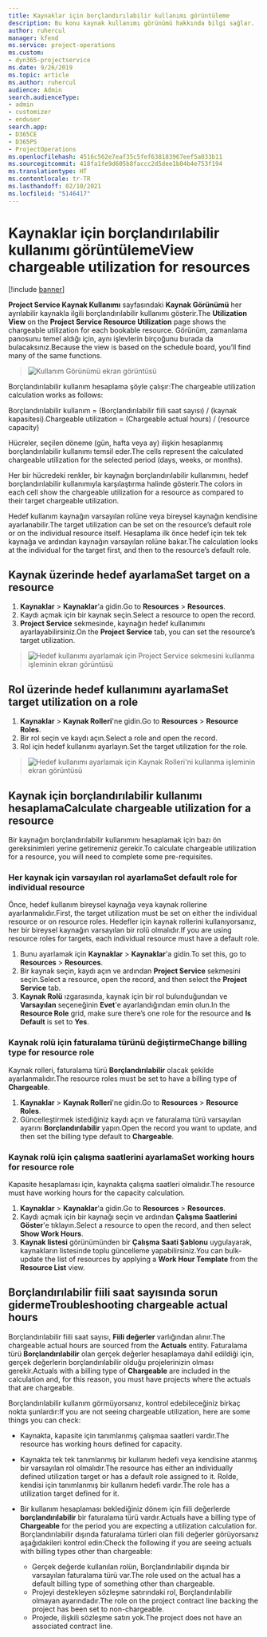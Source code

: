 ```yaml
---
title: Kaynaklar için borçlandırılabilir kullanımı görüntüleme
description: Bu konu kaynak kullanımı görünümü hakkında bilgi sağlar.
author: ruhercul
manager: kfend
ms.service: project-operations
ms.custom:
- dyn365-projectservice
ms.date: 9/26/2019
ms.topic: article
ms.author: ruhercul
audience: Admin
search.audienceType:
- admin
- customizer
- enduser
search.app:
- D365CE
- D365PS
- ProjectOperations
ms.openlocfilehash: 4516c562e7eaf35c5fef638183967eef5a033b11
ms.sourcegitcommit: 418fa1fe9d605b8faccc2d5dee1b04b4e753f194
ms.translationtype: HT
ms.contentlocale: tr-TR
ms.lasthandoff: 02/10/2021
ms.locfileid: "5146417"
---
```

# <a name="view-chargeable-utilization-for-resources"></a><span data-ttu-id="281f9-103">Kaynaklar için borçlandırılabilir kullanımı görüntüleme</span><span class="sxs-lookup"><span data-stu-id="281f9-103">View chargeable utilization for resources</span></span>

[!include [banner](../includes/psa-now-project-operations.md)]
 
<span data-ttu-id="281f9-104">**Project Service Kaynak Kullanımı** sayfasındaki **Kaynak Görünümü** her ayrılabilir kaynakla ilgili borçlandırılabilir kullanımı gösterir.</span><span class="sxs-lookup"><span data-stu-id="281f9-104">The **Utilization View** on the **Project Service Resource Utilization** page shows the chargeable utilization for each bookable resource.</span></span> <span data-ttu-id="281f9-105">Görünüm, zamanlama panosunu temel aldığı için, aynı işlevlerin birçoğunu burada da bulacaksınız.</span><span class="sxs-lookup"><span data-stu-id="281f9-105">Because the view is based on the schedule board, you’ll find many of the same functions.</span></span>

> ![Kullanım Görünümü ekran görüntüsü](media/FAQ-utilization-1.png)
 

<span data-ttu-id="281f9-107">Borçlandırılabilir kullanım hesaplama şöyle çalışır:</span><span class="sxs-lookup"><span data-stu-id="281f9-107">The chargeable utilization calculation works as follows:</span></span>

   <span data-ttu-id="281f9-108">Borçlandırılabilir kullanım = (Borçlandırılabilir fiili saat sayısı) / (kaynak kapasitesi).</span><span class="sxs-lookup"><span data-stu-id="281f9-108">Chargeable utilization = (Chargeable actual hours) / (resource capacity)</span></span>

<span data-ttu-id="281f9-109">Hücreler, seçilen döneme (gün, hafta veya ay) ilişkin hesaplanmış borçlandırılabilir kullanımı temsil eder.</span><span class="sxs-lookup"><span data-stu-id="281f9-109">The cells represent the calculated chargeable utilization for the selected period (days, weeks, or months).</span></span>

<span data-ttu-id="281f9-110">Her bir hücredeki renkler, bir kaynağın borçlandırılabilir kullanımını, hedef borçlandırılabilir kullanımıyla karşılaştırma halinde gösterir.</span><span class="sxs-lookup"><span data-stu-id="281f9-110">The colors in each cell show the chargeable utilization for a resource as compared to their target chargeable utilization.</span></span> 

<span data-ttu-id="281f9-111">Hedef kullanım kaynağın varsayılan rolüne veya bireysel kaynağın kendisine ayarlanabilir.</span><span class="sxs-lookup"><span data-stu-id="281f9-111">The target utilization can be set on the resource’s default role or on the individual resource itself.</span></span> <span data-ttu-id="281f9-112">Hesaplama ilk önce hedef için tek tek kaynağa ve ardından kaynağın varsayılan rolüne bakar.</span><span class="sxs-lookup"><span data-stu-id="281f9-112">The calculation looks at the individual for the target first, and then to the resource’s default role.</span></span>

## <a name="set-target-on-a-resource"></a><span data-ttu-id="281f9-113">Kaynak üzerinde hedef ayarlama</span><span class="sxs-lookup"><span data-stu-id="281f9-113">Set target on a resource</span></span>

1. <span data-ttu-id="281f9-114">**Kaynaklar** \> **Kaynaklar**'a gidin.</span><span class="sxs-lookup"><span data-stu-id="281f9-114">Go to **Resources** \> **Resources**.</span></span> 
2. <span data-ttu-id="281f9-115">Kaydı açmak için bir kaynak seçin.</span><span class="sxs-lookup"><span data-stu-id="281f9-115">Select a resource to open the record.</span></span> 
3. <span data-ttu-id="281f9-116">**Project Service** sekmesinde, kaynağın hedef kullanımını ayarlayabilirsiniz.</span><span class="sxs-lookup"><span data-stu-id="281f9-116">On the **Project Service** tab, you can set the resource’s target utilization.</span></span>

> ![Hedef kullanımı ayarlamak için Project Service sekmesini kullanma işleminin ekran görüntüsü](media/FAQ-utilization-2.png)
 
## <a name="set-target-utilization-on-a-role"></a><span data-ttu-id="281f9-118">Rol üzerinde hedef kullanımını ayarlama</span><span class="sxs-lookup"><span data-stu-id="281f9-118">Set target utilization on a role</span></span>

1. <span data-ttu-id="281f9-119">**Kaynaklar** \> **Kaynak Rolleri**'ne gidin.</span><span class="sxs-lookup"><span data-stu-id="281f9-119">Go to **Resources** \> **Resource Roles**.</span></span> 
2. <span data-ttu-id="281f9-120">Bir rol seçin ve kaydı açın.</span><span class="sxs-lookup"><span data-stu-id="281f9-120">Select a role and open the record.</span></span> 
3. <span data-ttu-id="281f9-121">Rol için hedef kullanımı ayarlayın.</span><span class="sxs-lookup"><span data-stu-id="281f9-121">Set the target utilization for the role.</span></span>

> ![Hedef kullanımı ayarlamak için Kaynak Rolleri'ni kullanma işleminin ekran görüntüsü](media/FAQ-utilization-3.png)
 
## <a name="calculate-chargeable-utilization-for-a-resource"></a><span data-ttu-id="281f9-123">Kaynak için borçlandırılabilir kullanımı hesaplama</span><span class="sxs-lookup"><span data-stu-id="281f9-123">Calculate chargeable utilization for a resource</span></span>

<span data-ttu-id="281f9-124">Bir kaynağın borçlandırılabilir kullanımını hesaplamak için bazı ön gereksinimleri yerine getiremeniz gerekir.</span><span class="sxs-lookup"><span data-stu-id="281f9-124">To calculate chargeable utilization for a resource, you will need to complete some pre-requisites.</span></span> 

### <a name="set-default-role-for-individual-resource"></a><span data-ttu-id="281f9-125">Her kaynak için varsayılan rol ayarlama</span><span class="sxs-lookup"><span data-stu-id="281f9-125">Set default role for individual resource</span></span>

<span data-ttu-id="281f9-126">Önce, hedef kullanım bireysel kaynağa veya kaynak rollerine ayarlanmalıdır.</span><span class="sxs-lookup"><span data-stu-id="281f9-126">First, the target utilization must be set on either the individual resource or on resource roles.</span></span> <span data-ttu-id="281f9-127">Hedefler için kaynak rollerini kullanıyorsanız, her bir bireysel kaynağın varsayılan bir rolü olmalıdır.</span><span class="sxs-lookup"><span data-stu-id="281f9-127">If you are using resource roles for targets, each individual resource must have a default role.</span></span> 

1. <span data-ttu-id="281f9-128">Bunu ayarlamak için **Kaynaklar** \> **Kaynaklar**'a gidin.</span><span class="sxs-lookup"><span data-stu-id="281f9-128">To set this, go to **Resources** \> **Resources**.</span></span> 
2. <span data-ttu-id="281f9-129">Bir kaynak seçin, kaydı açın ve ardından **Project Service** sekmesini seçin.</span><span class="sxs-lookup"><span data-stu-id="281f9-129">Select a resource, open the record, and then select the **Project Service** tab.</span></span> 
3. <span data-ttu-id="281f9-130">**Kaynak Rolü** ızgarasında, kaynak için bir rol bulunduğundan ve **Varsayılan** seçeneğinin **Evet**'e ayarlandığından emin olun.</span><span class="sxs-lookup"><span data-stu-id="281f9-130">In the **Resource Role** grid, make sure there’s one role for the resource and **Is Default** is set to **Yes**.</span></span>
 
### <a name="change-billing-type-for-resource-role"></a><span data-ttu-id="281f9-131">Kaynak rolü için faturalama türünü değiştirme</span><span class="sxs-lookup"><span data-stu-id="281f9-131">Change billing type for resource role</span></span>

<span data-ttu-id="281f9-132">Kaynak rolleri, faturalama türü **Borçlandırılabilir** olacak şekilde ayarlanmalıdır.</span><span class="sxs-lookup"><span data-stu-id="281f9-132">The resource roles must be set to have a billing type of **Chargeable**.</span></span> 

1. <span data-ttu-id="281f9-133">**Kaynaklar** \> **Kaynak Rolleri**'ne gidin.</span><span class="sxs-lookup"><span data-stu-id="281f9-133">Go to **Resources** \> **Resource Roles**.</span></span> 
2. <span data-ttu-id="281f9-134">Güncelleştirmek istediğiniz kaydı açın ve faturalama türü varsayılan ayarını **Borçlandırılabilir** yapın.</span><span class="sxs-lookup"><span data-stu-id="281f9-134">Open the record you want to update, and then set the billing type default to **Chargeable**.</span></span>

### <a name="set-working-hours-for-resource-role"></a><span data-ttu-id="281f9-135">Kaynak rolü için çalışma saatlerini ayarlama</span><span class="sxs-lookup"><span data-stu-id="281f9-135">Set working hours for resource role</span></span>
 
<span data-ttu-id="281f9-136">Kapasite hesaplaması için, kaynakta çalışma saatleri olmalıdır.</span><span class="sxs-lookup"><span data-stu-id="281f9-136">The resource must have working hours for the capacity calculation.</span></span> 

1. <span data-ttu-id="281f9-137">**Kaynaklar** \> **Kaynaklar**'a gidin.</span><span class="sxs-lookup"><span data-stu-id="281f9-137">Go to **Resources** \> **Resources**.</span></span> 
2. <span data-ttu-id="281f9-138">Kaydı açmak için bir kaynağı seçin ve ardından **Çalışma Saatlerini Göster**'e tıklayın.</span><span class="sxs-lookup"><span data-stu-id="281f9-138">Select a resource to open the record, and then select **Show Work Hours**.</span></span> 
3. <span data-ttu-id="281f9-139">**Kaynak listesi** görünümünden bir **Çalışma Saati Şablonu** uygulayarak, kaynakların listesinde toplu güncelleme yapabilirsiniz.</span><span class="sxs-lookup"><span data-stu-id="281f9-139">You can bulk-update the list of resources by applying a **Work Hour Template** from the **Resource List** view.</span></span>

## <a name="troubleshooting-chargeable-actual-hours"></a><span data-ttu-id="281f9-140">Borçlandırılabilir fiili saat sayısında sorun giderme</span><span class="sxs-lookup"><span data-stu-id="281f9-140">Troubleshooting chargeable actual hours</span></span>

<span data-ttu-id="281f9-141">Borçlandırılabilir fiili saat sayısı, **Fiili değerler** varlığından alınır.</span><span class="sxs-lookup"><span data-stu-id="281f9-141">The chargeable actual hours are sourced from the **Actuals** entity.</span></span> <span data-ttu-id="281f9-142">Faturalama türü **Borçlandırılabilir** olan gerçek değerler hesaplamaya dahil edildiği için, gerçek değerlerin borçlandırılabilir olduğu projelerinizin olması gerekir.</span><span class="sxs-lookup"><span data-stu-id="281f9-142">Actuals with a billing type of **Chargeable** are included in the calculation and, for this reason, you must have projects where the actuals that are chargeable.</span></span>

<span data-ttu-id="281f9-143">Borçlandırılabilir kullanım görmüyorsanız, kontrol edebileceğiniz birkaç nokta şunlardır:</span><span class="sxs-lookup"><span data-stu-id="281f9-143">If you are not seeing chargeable utilization, here are some things you can check:</span></span>

- <span data-ttu-id="281f9-144">Kaynakta, kapasite için tanımlanmış çalışmaa saatleri vardır.</span><span class="sxs-lookup"><span data-stu-id="281f9-144">The resource has working hours defined for capacity.</span></span>
- <span data-ttu-id="281f9-145">Kaynakta tek tek tanımlanmış bir kullanım hedefi veya kendisine atanmış bir varsayılan rol olmalıdır.</span><span class="sxs-lookup"><span data-stu-id="281f9-145">The resource has either an individually defined utilization target or has a default role assigned to it.</span></span> <span data-ttu-id="281f9-146">Rolde, kendisi için tanımlanmış bir kullanım hedefi vardır.</span><span class="sxs-lookup"><span data-stu-id="281f9-146">The role has a utilization target defined for it.</span></span>
- <span data-ttu-id="281f9-147">Bir kullanım hesaplaması beklediğiniz dönem için fiili değerlerde **borçlandırılabilir** bir faturalama türü vardır.</span><span class="sxs-lookup"><span data-stu-id="281f9-147">Actuals have a billing type of **Chargeable** for the period you are expecting a utilization calculation for.</span></span> <span data-ttu-id="281f9-148">Borçlandırılabilir dışında faturalama türleri olan fiili değerler görüyorsanız aşağıdakileri kontrol edin:</span><span class="sxs-lookup"><span data-stu-id="281f9-148">Check the following if you are seeing actuals with billing types other than chargeable:</span></span>

  - <span data-ttu-id="281f9-149">Gerçek değerde kullanılan rolün, Borçlandırılabilir dışında bir varsayılan faturalama türü var.</span><span class="sxs-lookup"><span data-stu-id="281f9-149">The role used on the actual has a default billing type of something other than chargeable.</span></span>
  - <span data-ttu-id="281f9-150">Projeyi destekleyen sözleşme satırındaki rol, Borçlandırılabilir olmayan ayarındadır.</span><span class="sxs-lookup"><span data-stu-id="281f9-150">The role on the project contract line backing the project has been set to non-chargeable.</span></span>
  - <span data-ttu-id="281f9-151">Projede, ilişkili sözleşme satırı yok.</span><span class="sxs-lookup"><span data-stu-id="281f9-151">The project does not have an associated contract line.</span></span>


